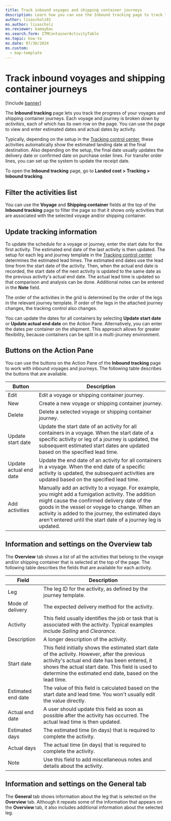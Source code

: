 ```yaml
---
title: Track inbound voyages and shipping container journeys
description: Learn how you can use the Inbound tracking page to track the progress of your voyages and shipping container journeys with an outline on filtering activity lists.
author: lisascholz91
ms.author: lisascholz
ms.reviewer: kamaybac
ms.search.form: ITMContainerActivityTable
ms.topic: how-to
ms.date: 07/30/2024
ms.custom: 
  - bap-template
---
```


# Track inbound voyages and shipping container journeys

[!include [banner](../../includes/banner.md)]

The **Inbound tracking** page lets you track the progress of your voyages and shipping container journeys. Each voyage and journey is broken down by *activities*, each of which has its own row on the page. You can use the page to view and enter estimated dates and actual dates by activity.

Typically, depending on the setup in the [Tracking control center](delivery-information-setup.md#tracking-control-center), these activities automatically show the estimated landing date at the final destination. Also depending on the setup, the final date usually updates the delivery date or confirmed date on purchase order lines. For transfer order lines, you can set up the system to update the receipt date.

To open the **Inbound tracking** page, go to **Landed cost \> Tracking \> Inbound tracking**.

## Filter the activities list

You can use the **Voyage** and **Shipping container** fields at the top of the **Inbound tracking** page to filter the page so that it shows only activities that are associated with the selected voyage and/or shipping container.

## Update tracking information

To update the schedule for a voyage or journey, enter the start date for the first activity. The estimated end date of the last activity is then updated. The setup for each leg and journey template in the [Tracking control center](delivery-information-setup.md#tracking-control-center) determines the estimated lead times. The estimated end dates use the lead time from the start date of the activity. Then, when the actual end date is recorded, the start date of the next activity is updated to the same date as the previous activity's actual end date. The actual lead time is updated so that comparison and analysis can be done. Additional notes can be entered in the **Note** field.

The order of the activities in the grid is determined by the order of the legs in the relevant journey template. If order of the legs in the attached journey changes, the tracking control also changes.

You can update the dates for all containers by selecting **Update start date** or **Update actual end date** on the Action Pane. Alternatively, you can enter the dates per container on the shipment. This approach allows for greater flexibility, because containers can be split in a multi-journey environment.

## Buttons on the Action Pane

You can use the buttons on the Action Pane of the **Inbound tracking** page to work with inbound voyages and journeys. The following table describes the buttons that are available.

| Button | Description |
|---|---|
| Edit | Edit a voyage or shipping container journey. |
| New | Create a new voyage or shipping container journey. |
| Delete | Delete a selected voyage or shipping container journey. |
| Update start date | Update the start date of an activity for all containers in a voyage. When the start date of a specific activity or leg of a journey is updated, the subsequent estimated start dates are updated based on the specified lead time. |
| Update actual end date | Update the end date of an activity for all containers in a voyage. When the end date of a specific activity is updated, the subsequent activities are updated based on the specified lead time. |
| Add activities | Manually add an activity to a voyage. For example, you might add a fumigation activity. The addition might cause the confirmed delivery date of the goods in the vessel or voyage to change. When an activity is added to the journey, the estimated days aren't entered until the start date of a journey leg is updated. |

## Information and settings on the Overview tab

The **Overview** tab shows a list of all the activities that belong to the voyage and/or shipping container that is selected at the top of the page. The following table describes the fields that are available for each activity.

| Field | Description |
|---|---|
| Leg | The leg ID for the activity, as defined by the journey template. |
| Mode of delivery | The expected delivery method for the activity. |
| Activity | This field usually identifies the job or task that is associated with the activity. Typical examples include *Sailing* and *Clearance*. |
| Description | A longer description of the activity. |
| Start date | This field initially shows the estimated start date of the activity. However, after the previous activity's actual end date has been entered, it shows the actual start date. This field is used to determine the estimated end date, based on the lead time. |
| Estimated end date | The value of this field is calculated based on the start date and lead time. You won't usually edit the value directly. |
| Actual end date | A user should update this field as soon as possible after the activity has occurred. The actual lead time is then updated. |
| Estimated days | The estimated time (in days) that is required to complete the activity. |
| Actual days | The actual time (in days) that is required to complete the activity. |
| Note | Use this field to add miscellaneous notes and details about the activity. |

## Information and settings on the General tab

The **General** tab shows information about the leg that is selected on the **Overview** tab. Although it repeats some of the information that appears on the **Overview** tab, it also includes additional information about the selected leg.
